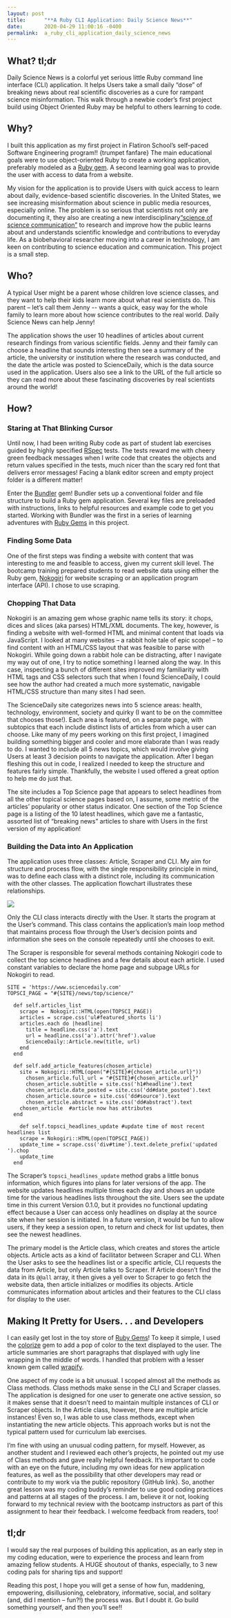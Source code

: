 ```yaml
---
layout: post
title:      "**A Ruby CLI Application: Daily Science News**"
date:       2020-04-29 11:00:16 -0400
permalink:  a_ruby_cli_application_daily_science_news
---
```


## What?  tl;dr

Daily Science News is a colorful yet serious little Ruby command line interface (CLI) application. It helps Users take a small daily “dose” of breaking news about real scientific discoveries as a cure for rampant science misinformation. This walk through a newbie coder’s first project build using Object Oriented Ruby may be helpful to others learning to code.

## Why?

I built this application as my first project in Flatiron School’s self-paced Software Engineering program‼ {trumpet fanfare}  The main educational goals were to use object-oriented Ruby to create a working application, preferably modeled as a [Ruby gem](https://rubygems.org/). A second learning goal was to provide the user with access to data from a website.

My vision for the application is to provide Users with quick access to learn about daily, evidence-based scientific discoveries. In the United States, we see increasing misinformation about science in public media resources, especially online. The problem is so serious that scientists not only are documenting it, they also are creating a new interdisciplinary[“science of science communication”](https://www.ncbi.nlm.nih.gov/pmc/articles/PMC6475368/) to research and improve how the public learns about and understands scientific knowledge and contributions to everyday life. As a biobehavioral researcher moving into a career in technology, I am keen on contributing to science education and communication. This project is a small step.

## Who? 

A typical User might be a parent whose children love science classes, and they want to help their kids learn more about what real scientists do. This parent – let’s call them Jenny -- wants a quick, easy way for the whole family to learn more about how science contributes to the real world. Daily Science News can help Jenny! 

The application shows the user 10 headlines of articles about current research findings from various scientific fields. Jenny and their family can choose a headline that sounds interesting then see a summary of the article, the university or institution where the research was conducted, and the date the article was posted to ScienceDaily, which is the data source used in the application. Users also see a link to the URL of the full article so they can read more about these fascinating discoveries by real scientists around the world!

## How?

### Staring at That Blinking Cursor

Until now, I had been writing Ruby code as part of student lab exercises guided by highly specified [RSpec](https://rspec.info/) tests. The tests reward me with cheery green feedback messages when I write code that creates the objects and return values specified in the tests, much nicer than the scary red font that delivers error messages! Facing a blank editor screen and empty project folder is a different matter! 

Enter the [Bundler](https://bundler.io/) gem! Bundler sets up a conventional folder and file structure to build a Ruby gem application. Several key files are preloaded with instructions, links to helpful resources and example code to get you started. Working with Bundler was the first in a series of learning adventures with [Ruby Gems](https://rubygems.org/)  in this project. 

### Finding Some Data

One of the first steps was finding a website with content that was interesting to me and feasible to access, given my current skill level. The bootcamp training prepared students to read website data using either the Ruby gem, [Nokogiri](https://rubygems.org/gems/nokogiri) for website scraping or an application program interface (API). I chose to use scraping. 

### Chopping That Data

Nokogiri is an amazing gem whose graphic name tells its story:  it chops, dices and slices (aka parses) HTML/XML documents. The key, however, is finding a website with well-formed HTML and minimal content that loads via JavaScript. I looked at many websites – a rabbit hole tale of epic scope! – to find content with an HTML/CSS layout that was feasible to parse with Nokogiri. While going down a rabbit hole can be distracting, after I navigate my way out of one, I try to notice something I learned along the way. In this case, inspecting a bunch of different sites improved my familiarity with HTML tags and CSS selectors such that when I found ScienceDaily, I could see how the author had created a much more systematic, navigable HTML/CSS structure than many sites I had seen. 

The ScienceDaily site categorizes news into 5 science areas: health, technology, environment, society and quirky (I want to be on the committee that chooses those!). Each area is featured, on a separate page, with subtopics that each include distinct lists of articles from which a user can choose. Like many of my peers working on this first project, I imagined building something bigger and cooler and more elaborate than I was ready to do. I wanted to include all 5 news topics, which would involve giving Users at least 3 decision points to navigate the application. After I began fleshing this out in code, I realized I needed to keep the structure and features fairly simple. Thankfully, the website I used offered a great option to help me do just that.

The site includes a Top Science page that appears to select headlines from all the other topical science pages based on, I assume, some metric of the articles’ popularity or other status indicator. One section of the Top Science page is a listing of the 10 latest headlines, which gave me a fantastic, assorted list of “breaking news” articles to share with Users in the first version of my application! 

### Building the Data into An Application

The application uses three classes: Article, Scraper and CLI. My aim for structure and process flow, with the single responsibility principle in mind, was to define each class with a distinct role, including its communication with the other classes. The application flowchart illustrates these relationships. 

![](C:\Users\pmkny\Downloads\ScienceDaily_CLI_flow.jpg)

Only the CLI class interacts directly with the User. It starts the program at the User’s command. This class contains the application’s main loop method that maintains process flow through the User’s decision points and information she sees on the console repeatedly until she chooses to exit. 

The Scraper is responsible for several methods containing Nokogiri code to collect the top science headlines and a few details about each article. I used constant variables to declare the home page and subpage URLs for Nokogiri to read.   

```
SITE = 'https://www.sciencedaily.com'
TOPSCI_PAGE = "#{SITE}/news/top/science/"

  def self.articles_list 
    scrape =  Nokogiri::HTML(open(TOPSCI_PAGE))
    articles = scrape.css('ul#featured_shorts li')
    articles.each do |headline| 
      title = headline.css('a').text
      url = headline.css('a').attr('href').value
      ScienceDaily::Article.new(title, url) 
    end
  end

  def self.add_article_features(chosen_article)
    site = Nokogiri::HTML(open("#{SITE}#{chosen_article.url}"))
      chosen_article.full_url = "#{SITE}#{chosen_article.url}"
      chosen_article.subtitle = site.css('h1#headline').text
      chosen_article.date_posted = site.css('dd#date_posted').text
      chosen_article.source = site.css('dd#source').text
      chosen_article.abstract = site.css('dd#abstract').text
    chosen_article  #article now has attributes
  end
	
	def self.topsci_headlines_update #update time of most recent headlines list
    scrape = Nokogiri::HTML(open(TOPSCI_PAGE))
    update_time = scrape.css('div#time').text.delete_prefix('updated ').chop
    update_time
  end
```

The Scraper’s ```topsci_headlines_update``` method grabs a little bonus information, which figures into plans for later versions of the app. The website updates headlines multiple times each day and shows an update time for the various headlines lists throughout the site. Users see the update time in this current Version 0.1.0, but it provides no functional updating effect because a User can access only headlines on display at the source site when her session is initiated. In a future version, it would be fun to allow users, if they keep a session open, to return and check for list updates, then see the newest headlines.

The primary model is the Article class, which creates and stores the article objects. Article acts as a kind of facilitator between Scraper and CLI. When the User asks to see the headlines list or a specific article, CLI requests the data from Article, but only Article talks to Scraper. If Article doesn’t find the data in its ```@@all``` array, it then gives a yell over to Scraper to go fetch the website data, then article initializes or modifies its objects. Article communicates information about articles and their features to the CLI class for display to the user. 

## Making It Pretty for Users. . . and Developers

I can easily get lost in the toy store of [Ruby Gems]( https://rubygems.org)! To keep it simple, I used the [colorize](https://rubygems.org/gems/colorize) gem to add a pop of color to the text displayed to the user. The article summaries are short paragraphs that displayed with ugly line wrapping in the middle of words. I handled that problem with a lesser known gem called [wrapify]( https://rubygems.org/gems/wrapify).

One aspect of my code is a bit unusual. I scoped almost all the methods as Class methods. Class methods make sense in the CLI and Scraper classes. The application is designed for one user to generate one active session, so it makes sense that it doesn’t need to maintain multiple instances of CLI or Scraper objects. In the Article class, however, there are multiple article instances! Even so, I was able to use class methods, except when instantiating the new article objects. This approach works but is not the typical pattern used for curriculum lab exercises. 

I’m fine with using an unusual coding pattern, for myself. However, as another student and I reviewed each other’s projects, he pointed out my use of Class methods and gave really helpful feedback. It’s important to code with an eye on the future, including my own ideas for new application features, as well as the possibility that other developers may read or contribute to my work via the public repository {GitHub link}. So, another great lesson was my coding buddy’s reminder to use good coding practices and patterns at all stages of the process. I am, believe it or not, looking forward to my technical review with the bootcamp instructors as part of this assignment to hear their feedback. I welcome feedback from readers, too!

## tl;dr

I would say the real purposes of building this application, as an early step in my coding education, were to experience the process and learn from amazing fellow students. A HUGE shoutout of thanks, especially, to 3 new coding pals for sharing tips and support!

Reading this post, I hope you will get a sense of how fun, maddening, empowering, disillusioning, celebratory, informative, social, and solitary (and, did I mention – fun?!) the process was. But I doubt it. Go build something yourself, and then you’ll see‼ 

